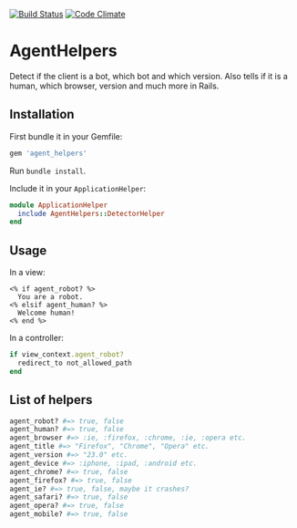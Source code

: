 [![Build Status](https://travis-ci.org/kaspernj/agent_helpers.svg?branch=master)](https://travis-ci.org/kaspernj/agent_helpers)
[![Code Climate](https://codeclimate.com/github/kaspernj/agent_helpers.png)](https://codeclimate.com/github/kaspernj/agent_helpers)

# AgentHelpers

Detect if the client is a bot, which bot and which version. Also tells if it is a human, which browser, version and much more in Rails.

## Installation

First bundle it in your Gemfile:
```ruby
gem 'agent_helpers'
```

Run `bundle install`.

Include it in your `ApplicationHelper`:
```ruby
module ApplicationHelper
  include AgentHelpers::DetectorHelper
end
```

## Usage

In a view:
```erb
<% if agent_robot? %>
  You are a robot.
<% elsif agent_human? %>
  Welcome human!
<% end %>
```

In a controller:
```ruby
if view_context.agent_robot?
  redirect_to not_allowed_path
end
```

## List of helpers

```ruby
agent_robot? #=> true, false
agent_human? #=> true, false
agent_browser #=> :ie, :firefox, :chrome, :ie, :opera etc.
agent_title #=> "Firefox", "Chrome", "Opera" etc.
agent_version #=> "23.0" etc.
agent_device #=> :iphone, :ipad, :android etc.
agent_chrome? #=> true, false
agent_firefox? #=> true, false
agent_ie? #=> true, false, maybe it crashes?
agent_safari? #=> true, false
agent_opera? #=> true, false
agent_mobile? #=> true, false
```
